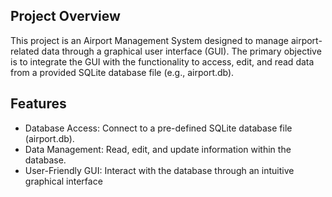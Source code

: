 ## Project Overview
This project is an Airport Management System designed to manage airport-related data through a graphical user interface (GUI). The primary objective is to integrate the GUI with the functionality to access, edit, and read data from a provided SQLite database file (e.g., airport.db).

## Features
- Database Access: Connect to a pre-defined SQLite database file (airport.db).
- Data Management: Read, edit, and update information within the database.
- User-Friendly GUI: Interact with the database through an intuitive graphical interface
